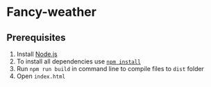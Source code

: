 
# Fancy-weather

## Prerequisites
1. Install [Node.js](https://nodejs.org/en/download/)   
2. To install all dependencies use [`npm install`](https://docs.npmjs.com/cli/install)  
3. Run `npm run build` in command line to compile files to `dist` folder
4. Open `index.html`